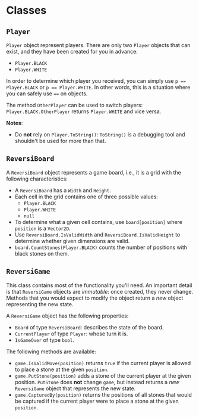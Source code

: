 # Classes

## `Player`

`Player` object represent players. There are only two `Player` objects that can exist, and they have been created for you in advance:

* `Player.BLACK`
* `Player.WHITE`

In order to determine which player you received, you can simply use `p == Player.BLACK` or `p == Player.WHITE`. In other words, this is a situation where you can safely use `==` on objects.

The method `OtherPlayer` can be used to switch players: `Player.BLACK.OtherPlayer` returns `Player.WHITE` and vice versa.

__Notes__:

* Do **not** rely on `Player.ToString()`: `ToString()` is a debugging tool and shouldn't be used for more than that.

## `ReversiBoard`

A `ReversiBoard` object represents a game board, i.e., it is a grid with the following characteristics:

* A `ReversiBoard` has a `Width` and `Height`.
* Each cell in the grid contains one of three possible values:
  * `Player.BLACK`
  * `Player.WHITE`
  * `null`
* To determine what a given cell contains, use `board[position]` where `position` is a `Vector2D`.
* Use `ReversiBoard.IsValidWidth` and `ReversiBoard.IsValidHeight` to determine whether given dimensions are valid.
* `board.CountStones(Player.BLACK)` counts the number of positions with black stones on them.

## `ReversiGame`

This class contains most of the functionality you'll need. An important detail is that `ReversiGame` objects
are *immutable*: once created, they never change. Methods that you would expect to modify the object return
a *new* object representing the new state.

A `ReversiGame` object has the following properties:

* `Board` of type `ReversiBoard`: describes the state of the board.
* `CurrentPlayer` of type `Player`: whose turn it is.
* `IsGameOver` of type `bool`.

The following methods are available:

* `game.IsValidMove(position)` returns `true` if the current player is allowed to place a stone at the given `position`.
* `game.PutStone(position)` adds a stone of the current player at the given position. `PutStone` does **not** change `game`, but instead returns a *new* `ReversiGame` object that represents the new state.
* `game.CapturedBy(position)` returns the positions of all stones that would be captured if the current player were to place a stone at the given `position`.
